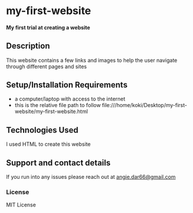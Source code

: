 # my-first-website
#### My first trial at creating a website
## Description
This website contains a few links and images to help the user navigate through different pages and sites 
## Setup/Installation Requirements
* a computer/laptop with access to the internet
* this is the relative file path to follow file:///home/koki/Desktop/my-first-website/my-first-website.html
## Technologies Used
I used HTML to create this website
## Support and contact details
If you run into any issues please reach out at angie.dar66@gmail.com
### License
MIT License

  
